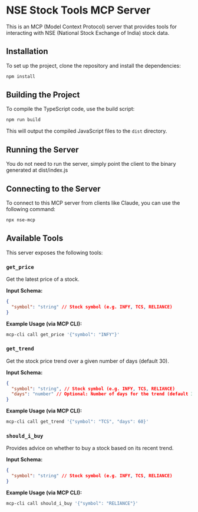 # NSE Stock Tools MCP Server

This is an MCP (Model Context Protocol) server that provides tools for interacting with NSE (National Stock Exchange of India) stock data.

## Installation

To set up the project, clone the repository and install the dependencies:

```bash
npm install
```

## Building the Project

To compile the TypeScript code, use the build script:

```bash
npm run build
```

This will output the compiled JavaScript files to the `dist` directory.

## Running the Server

You do not need to run the server, simply point the client to the binary generated at dist/index.js

## Connecting to the Server

To connect to this MCP server from clients like Claude, you can use the following command:

```bash
npx nse-mcp
```

## Available Tools

This server exposes the following tools:

### `get_price`

Get the latest price of a stock.

**Input Schema:**
```json
{
  "symbol": "string" // Stock symbol (e.g. INFY, TCS, RELIANCE)
}
```

**Example Usage (via MCP CLI):**
```bash
mcp-cli call get_price '{"symbol": "INFY"}'
```

### `get_trend`

Get the stock price trend over a given number of days (default 30).

**Input Schema:**
```json
{
  "symbol": "string", // Stock symbol (e.g. INFY, TCS, RELIANCE)
  "days": "number" // Optional: Number of days for the trend (default 30)
}
```

**Example Usage (via MCP CLI):**
```bash
mcp-cli call get_trend '{"symbol": "TCS", "days": 60}'
```

### `should_i_buy`

Provides advice on whether to buy a stock based on its recent trend.

**Input Schema:**
```json
{
  "symbol": "string" // Stock symbol (e.g. INFY, TCS, RELIANCE)
}
```

**Example Usage (via MCP CLI):**
```bash
mcp-cli call should_i_buy '{"symbol": "RELIANCE"}'
```
